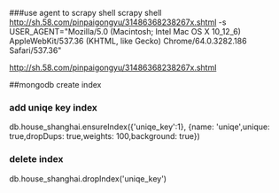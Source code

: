 ###use agent to scrapy shell
scrapy shell http://sh.58.com/pinpaigongyu/31486368238267x.shtml -s USER_AGENT="Mozilla/5.0 (Macintosh; Intel Mac OS X 10_12_6) AppleWebKit/537.36 (KHTML, like Gecko) Chrome/64.0.3282.186 Safari/537.36"


http://sh.58.com/pinpaigongyu/31486368238267x.shtml


##mongodb create index
### add uniqe key index
db.house_shanghai.ensureIndex({'uniqe_key':1}, {name: 'uniqe',unique: true,dropDups: true,weights: 100,background: true})

### delete index
db.house_shanghai.dropIndex('uniqe_key')